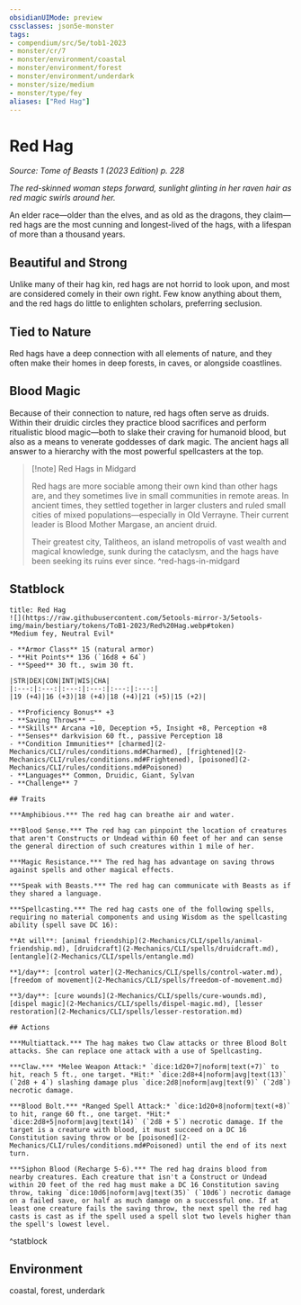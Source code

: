 ```yaml
---
obsidianUIMode: preview
cssclasses: json5e-monster
tags:
- compendium/src/5e/tob1-2023
- monster/cr/7
- monster/environment/coastal
- monster/environment/forest
- monster/environment/underdark
- monster/size/medium
- monster/type/fey
aliases: ["Red Hag"]
---
```

# Red Hag
*Source: Tome of Beasts 1 (2023 Edition) p. 228*  

*The red-skinned woman steps forward, sunlight glinting in her raven hair as red magic swirls around her.*

An elder race—older than the elves, and as old as the dragons, they claim—red hags are the most cunning and longest-lived of the hags, with a lifespan of more than a thousand years.

## Beautiful and Strong

Unlike many of their hag kin, red hags are not horrid to look upon, and most are considered comely in their own right. Few know anything about them, and the red hags do little to enlighten scholars, preferring seclusion.

## Tied to Nature

Red hags have a deep connection with all elements of nature, and they often make their homes in deep forests, in caves, or alongside coastlines.

## Blood Magic

Because of their connection to nature, red hags often serve as druids. Within their druidic circles they practice blood sacrifices and perform ritualistic blood magic—both to slake their craving for humanoid blood, but also as a means to venerate goddesses of dark magic. The ancient hags all answer to a hierarchy with the most powerful spellcasters at the top.

> [!note] Red Hags in Midgard
> 
> Red hags are more sociable among their own kind than other hags are, and they sometimes live in small communities in remote areas. In ancient times, they settled together in larger clusters and ruled small cities of mixed populations—especially in Old Verrayne. Their current leader is Blood Mother Margase, an ancient druid.
> 
> Their greatest city, Talitheos, an island metropolis of vast wealth and magical knowledge, sunk during the cataclysm, and the hags have been seeking its ruins ever since.
^red-hags-in-midgard

## Statblock

```ad-statblock
title: Red Hag
![](https://raw.githubusercontent.com/5etools-mirror-3/5etools-img/main/bestiary/tokens/ToB1-2023/Red%20Hag.webp#token)
*Medium fey, Neutral Evil*

- **Armor Class** 15 (natural armor)
- **Hit Points** 136 (`16d8 + 64`)
- **Speed** 30 ft., swim 30 ft.

|STR|DEX|CON|INT|WIS|CHA|
|:---:|:---:|:---:|:---:|:---:|:---:|
|19 (+4)|16 (+3)|18 (+4)|18 (+4)|21 (+5)|15 (+2)|

- **Proficiency Bonus** +3
- **Saving Throws** ⏤
- **Skills** Arcana +10, Deception +5, Insight +8, Perception +8
- **Senses** darkvision 60 ft., passive Perception 18
- **Condition Immunities** [charmed](2-Mechanics/CLI/rules/conditions.md#Charmed), [frightened](2-Mechanics/CLI/rules/conditions.md#Frightened), [poisoned](2-Mechanics/CLI/rules/conditions.md#Poisoned)
- **Languages** Common, Druidic, Giant, Sylvan
- **Challenge** 7

## Traits

***Amphibious.*** The red hag can breathe air and water.

***Blood Sense.*** The red hag can pinpoint the location of creatures that aren't Constructs or Undead within 60 feet of her and can sense the general direction of such creatures within 1 mile of her.

***Magic Resistance.*** The red hag has advantage on saving throws against spells and other magical effects.

***Speak with Beasts.*** The red hag can communicate with Beasts as if they shared a language.

***Spellcasting.*** The red hag casts one of the following spells, requiring no material components and using Wisdom as the spellcasting ability (spell save DC 16):

**At will**: [animal friendship](2-Mechanics/CLI/spells/animal-friendship.md), [druidcraft](2-Mechanics/CLI/spells/druidcraft.md), [entangle](2-Mechanics/CLI/spells/entangle.md)

**1/day**: [control water](2-Mechanics/CLI/spells/control-water.md), [freedom of movement](2-Mechanics/CLI/spells/freedom-of-movement.md)

**3/day**: [cure wounds](2-Mechanics/CLI/spells/cure-wounds.md), [dispel magic](2-Mechanics/CLI/spells/dispel-magic.md), [lesser restoration](2-Mechanics/CLI/spells/lesser-restoration.md)

## Actions

***Multiattack.*** The hag makes two Claw attacks or three Blood Bolt attacks. She can replace one attack with a use of Spellcasting.

***Claw.*** *Melee Weapon Attack:* `dice:1d20+7|noform|text(+7)` to hit, reach 5 ft., one target. *Hit:* `dice:2d8+4|noform|avg|text(13)` (`2d8 + 4`) slashing damage plus `dice:2d8|noform|avg|text(9)` (`2d8`) necrotic damage.

***Blood Bolt.*** *Ranged Spell Attack:* `dice:1d20+8|noform|text(+8)` to hit, range 60 ft., one target. *Hit:* `dice:2d8+5|noform|avg|text(14)` (`2d8 + 5`) necrotic damage. If the target is a creature with blood, it must succeed on a DC 16 Constitution saving throw or be [poisoned](2-Mechanics/CLI/rules/conditions.md#Poisoned) until the end of its next turn.

***Siphon Blood (Recharge 5-6).*** The red hag drains blood from nearby creatures. Each creature that isn't a Construct or Undead within 20 feet of the red hag must make a DC 16 Constitution saving throw, taking `dice:10d6|noform|avg|text(35)` (`10d6`) necrotic damage on a failed save, or half as much damage on a successful one. If at least one creature fails the saving throw, the next spell the red hag casts is cast as if the spell used a spell slot two levels higher than the spell's lowest level.
```
^statblock

## Environment

coastal, forest, underdark